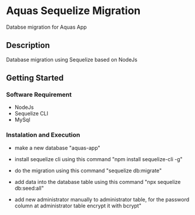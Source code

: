 # Aquas Sequelize Migration

Databse migration for Aquas App

## Description
Database migration using Sequelize based on NodeJs

## Getting Started

### Software Requirement

* NodeJs
* Sequelize CLI
* MySql

### Instalation and Execution

* make a new database "aquas-app"

* install sequelize cli using this command "npm install sequelize-cli -g"

* do the migration using this command "sequelize db:migrate"

* add data into the database table using this command "npx sequelize db:seed:all"

* add new administrator manually to administrator table, for the password column at administrator table encrypt it with bcrypt"
